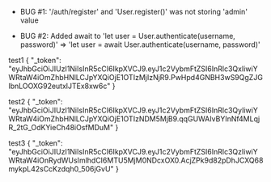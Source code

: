 - BUG #1: '/auth/register' and 'User.register()' was not storing 'admin' value
   
- BUG #2: Added await to 'let user = User.authenticate(username, password)' =>  'let user = await User.authenticate(username, password)'

test1
{
  "_token": "eyJhbGciOiJIUzI1NiIsInR5cCI6IkpXVCJ9.eyJ1c2VybmFtZSI6InRlc3QxIiwiYWRtaW4iOmZhbHNlLCJpYXQiOjE1OTIzMjIzNjR9.PwHpd4GNBH3wS9QgZJGlbnLOOXG92eutxlJTEx8xw6c"
}

test2
{
    "_token": "eyJhbGciOiJIUzI1NiIsInR5cCI6IkpXVCJ9.eyJ1c2VybmFtZSI6InRlc3QyIiwiYWRtaW4iOmZhbHNlLCJpYXQiOjE1OTIzNDM5MjB9.qqGUWAIvBYInNf4MLqjR_2tG_OdKYieCh48iOsfMDuM"
}

test3
{
    "_token": "eyJhbGciOiJIUzI1NiIsInR5cCI6IkpXVCJ9.eyJ1c2VybmFtZSI6InRlc3QzIiwiYWRtaW4iOnRydWUsImlhdCI6MTU5MjM0NDcxOX0.AcjZPk9d82pDhJCXQ68mykpL42sCcKzdqh0_506jGvU"
}